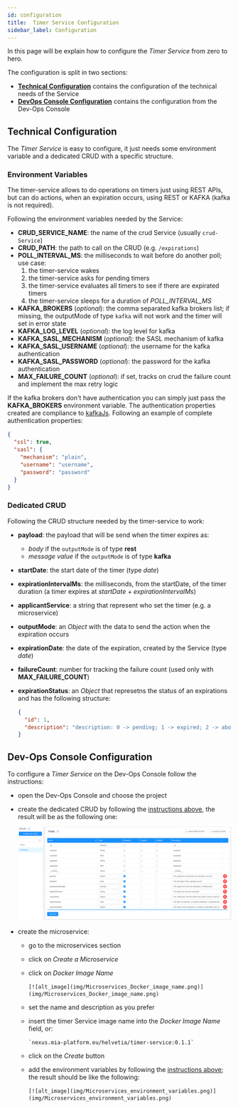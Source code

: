 ```yaml
---
id: configuration
title:  Timer Service Configuration
sidebar_label: Configuration
---
```

In this page will be explain how to configure the _Timer Service_ from zero to hero.

The configuration is split in two sections:

- [**Technical Configuration**](#technical-configuration) contains the configuration of the technical needs of the Service
- [**DevOps Console Configuration**](#dev-ops-console-configuration) contains the configuration from the Dev-Ops Console

## Technical Configuration

The _Timer Service_ is easy to configure, it just needs some environment variable and a dedicated CRUD with a specific structure.

### Environment Variables

The timer-service allows to do operations on timers just using REST APIs, but can do actions, when an expiration occurs, using REST or KAFKA (kafka is not required).

Following the environment variables needed by the Service:

- **CRUD_SERVICE_NAME**: the name of the crud Service (usually `crud-Service`)
- **CRUD_PATH**: the path to call on the CRUD (e.g. `/expirations`)
- **POLL_INTERVAL_MS**: the milliseconds to wait before do another poll; use case:
    1. the timer-service wakes
    2. the timer-service asks for pending timers
    3. the timer-service evaluates all timers to see if there are expirated timers
    4. the timer-service sleeps for a duration of *POLL_INTERVAL_MS*
- **KAFKA_BROKERS** (*optional*): the comma separated kafka brokers list; if missing, the outputMode of type `kafka` will not work and the timer will set in error state
- **KAFKA_LOG_LEVEL** (*optional*): the log level for kafka
- **KAFKA_SASL_MECHANISM** (*optional*): the SASL mechanism of kafka
- **KAFKA_SASL_USERNAME** (*optional*): the username for the kafka authentication
- **KAFKA_SASL_PASSWORD** (*optional*): the password for the kafka authentication
- **MAX_FAILURE_COUNT** (*optional*): if set, tracks on crud the failure count and implement the max retry logic

If the kafka brokers don't have authentication you can simply just pass the **KAFKA_BROKERS** environment variable.
The authentication properties created are compliance to [kafkaJs](https://kafka.js.org/).
Following an example of complete authentication properties:

```json
{
  "ssl": true,
  "sasl": {
    "mechanism": "plain",
    "username": "username",
    "password": "password"
  }
}
```

### Dedicated CRUD

Following the CRUD structure needed by the timer-service to work:

- **payload**: the payload that will be send when the timer expires as:
  - *body* if the `outputMode` is of type **rest**
  - *message value* if the `outputMode` is of type **kafka**
- **startDate**: the start date of the timer (type *date*)
- **expirationIntervalMs**: the milliseconds, from the startDate, of the timer duration (a timer expires at *startDate* + *expirationIntervalMs*)
- **applicantService**: a string that represent who set the timer (e.g. a microservice)
- **outputMode**: an *Object* with the data to send the action when the expiration occurs
- **expirationDate**: the date of the expiration, created by the Service (type *date*)
- **failureCount**: number for tracking the failure count (used only with **MAX_FAILURE_COUNT**)
- **expirationStatus**: an *Object* that represetns the status of an expirations and has the following structure:

    ```json
    {
      "id": 1,
      "description": "description: 0 -> pending; 1 -> expired; 2 -> aborted; 3 -> error"
    }
    ```

## Dev-Ops Console Configuration

To configure a _Timer Service_ on the Dev-Ops Console follow the instructions:

- open the Dev-Ops Console and choose the project
- create the dedicated CRUD by following the [instructions above](#dedicated-crud), the result will be as the following one:

    [![alt_image](img/CRUD_expirations.png)](img/CRUD_expirations.png)

- create the microservice:
  - go to the microservices section
  - click on _Create a Microservice_
  - click on _Docker Image Name_

        [![alt_image](img/Microservices_Docker_image_name.png)](img/Microservices_Docker_image_name.png)

  - set the name and description as you prefer
  - insert the timer Service image name into the _Docker Image Name_ field, or:

        `nexus.mia-platform.eu/helvetia/timer-service:0.1.1`

  - click on the _Create_ button
  - add the environment variables by following the [instructions above](#environment-variables); the result should be like the following:

        [![alt_image](img/Microservices_environment_variables.png)](img/Microservices_environment_variables.png)

